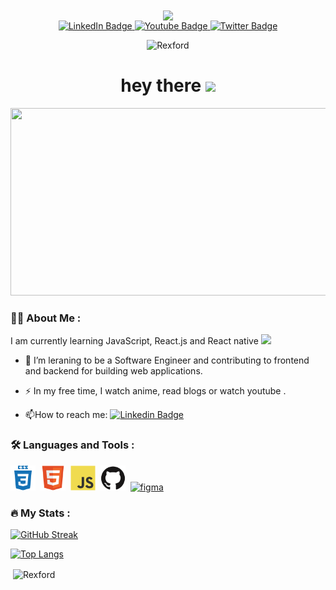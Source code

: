 <div id="header" align="center">
  <img src="https://media.giphy.com/media/smGCEo5zsAXtK4bqAT/giphy.gif" width="150" align="center"/>
</div>

<div id="badges" align="center">
  <a href="https://www.linkedin.com/in/rexford-brefo/L">
    <img src="https://img.shields.io/badge/LinkedIn-blue?style=for-the-badge&logo=linkedin&logoColor=white" alt="LinkedIn Badge"/>
  </a>
  <a href="https://www.youtube.com/channel/UCer-_1-ipEtKOo_RJh6YTMQ">
    <img src="https://img.shields.io/badge/YouTube-red?style=for-the-badge&logo=youtube&logoColor=white" alt="Youtube Badge"/>
  </a>
  <a href="https://twitter.com/_coolrex">
    <img src="https://img.shields.io/badge/Twitter-blue?style=for-the-badge&logo=twitter&logoColor=white" alt="Twitter Badge"/>
  </a>
</div>
<div align="center">
<p align="center"> <img src="https://komarev.com/ghpvc/?username=cool-rex&label=Profile%20views&color=0e75b6&style=flat" alt="Rexford" /> </p>
  </div>
  <h1 align="center">
  hey there
  <img src="https://media.giphy.com/media/hvRJCLFzcasrR4ia7z/giphy.gif" width="30px"/>
</h1>
<div align="center">
  <img src="https://media.giphy.com/media/dWesBcTLavkZuG35MI/giphy.gif" width="600" height="300"/>
</div>

### :woman_technologist: About Me :

I am currently learning JavaScript, React.js and React native <img src="https://media.giphy.com/media/WUlplcMpOCEmTGBtBW/giphy.gif" width="30">

- :telescope: I’m leraning to be a Software Engineer and contributing to frontend and backend for building web applications.

- :zap: In my free time, I watch anime, read blogs or watch youtube .

- :mailbox:How to reach me: [![Linkedin Badge](https://img.shields.io/badge/-kakbar-blue?style=flat&logo=Linkedin&logoColor=white)](https://www.linkedin.com/in/rexford-brefo/L)



### :hammer_and_wrench: Languages and Tools :
<div>
 <img src="https://github.com/devicons/devicon/blob/master/icons/css3/css3-plain-wordmark.svg"  title="CSS3" alt="CSS" width="40" height="40"/>&nbsp;
  <img src="https://github.com/devicons/devicon/blob/master/icons/html5/html5-original.svg" title="HTML5" alt="HTML" width="40" height="40"/>&nbsp;
  <img src="https://github.com/devicons/devicon/blob/master/icons/javascript/javascript-original.svg" title="JavaScript" alt="JavaScript" width="40" height="40"/>&nbsp;
  <img src=https://github.com/devicons/devicon/blob/master/icons/github/github-original.svg title="Github" alt="Github" width="40" height="40"/>&nbsp;
   <a href="https://www.figma.com/" target="_blank" rel="noreferrer"> <img src="https://www.vectorlogo.zone/logos/figma/figma-icon.svg" alt="figma" width="40" height="40"/> </a> 
 </div>




### :fire: My Stats :
[![GitHub Streak](http://github-readme-streak-stats.herokuapp.com?user=cool-rex&theme=dark&background=000000)](https://git.io/streak-stats)

[![Top Langs](https://github-readme-stats.vercel.app/api/top-langs/?username=cool-rex&layout=compact&theme=vision-friendly-dark)](https://github.com/anuraghazra/github-readme-stats)
 <p>&nbsp;<img align="center" src="https://github-readme-stats.vercel.app/api?username=cool-rex&show_icons=true&locale=en" alt="Rexford" /></p>



